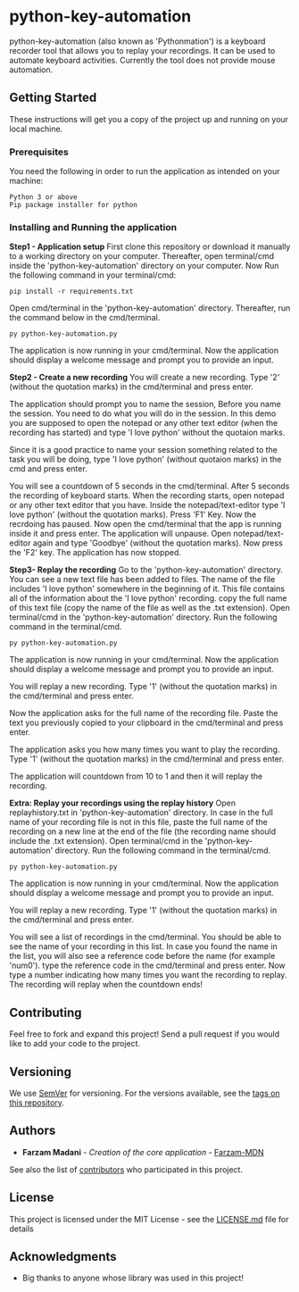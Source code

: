# python-key-automation



<!---
# ![Pythonmation Logo](https://i.imgur.com/wyITnRp.png)
-->



python-key-automation (also known as 'Pythonmation') is a keyboard recorder tool that allows you to replay your recordings. It can be used to automate keyboard activities.
Currently the tool does not provide mouse automation.


## Getting Started

These instructions will get you a copy of the project up and running on your local machine.

### Prerequisites

You need the following in order to run the application as intended on your machine:

```
Python 3 or above
Pip package installer for python
```

### Installing and Running the application


**Step1 - Application setup**
First clone this repository or download it manually to a working directory on your computer.
Thereafter, open terminal/cmd inside the 'python-key-automation' directory on your computer.
Now Run the following command in your terminal/cmd:

```
pip install -r requirements.txt
```
Open cmd/terminal in the 'python-key-automation' directory. Thereafter, run the command below in the cmd/terminal.

```
py python-key-automation.py
```

The application is now running in your cmd/terminal.
Now the application should display a welcome message and prompt you to provide an input.


**Step2 - Create a new recording** 
You will create a new recording. Type '2' (without the quotation marks) in the cmd/terminal and press enter.


The application should prompt you to name the session, Before you name the session. You need to do what you will do in the session. In this demo you are supposed to open the notepad or any other text editor (when the recording has started) and type 'I love python' without the quotaion marks. 

Since it is a good practice to name your session something related to the task you will be doing, type 'I love python' (without quotaion marks) in the cmd and press enter.

You will see a countdown of 5 seconds in the cmd/terminal.
After 5 seconds the recording of keyboard starts.
When the recording starts, open notepad or any other text editor that you have. Inside the notepad/text-editor type 'I love python' (without the quotation marks).
Press 'F1' Key. Now the recrdoing has paused. Now open the cmd/terminal that the app is running inside it and press enter. The application will unpause. Open notepad/text-editor again and type 'Goodbye' (without the quotation marks). Now press the 'F2' key. The application has now stopped.

**Step3- Replay the recording**
Go to the 'python-key-automation' directory. You can see a new text file has been added to files. The name of the file includes 'I love python' somewhere in the beginning of it. This file contains all of the information about the 'I love python' recording.
copy the full name of this text file (copy the name of the file as well as the .txt extension).
Open terminal/cmd in the 'python-key-automation' directory.
Run the following command in the terminal/cmd.
```
py python-key-automation.py
```
The application is now running in your cmd/terminal.
Now the application should display a welcome message and prompt you to provide an input.

You will replay a new recording. Type '1' (without the quotation marks) in the cmd/terminal and press enter.

Now the application asks for the full name of the recording file. Paste the text you previously copied to your clipboard in the cmd/terminal and press enter.

The application asks you how many times you want to play the recording. Type '1' (without the quotation marks) in the cmd/terminal and press enter.

The application will countdown from 10 to 1 and then it will replay the recording.



**Extra: Replay your recordings using the replay history**
Open replayhistory.txt in 'python-key-automation' directory.
In case in the full name of your recording file is not in this file, paste the full name of the recording on a new line at the end of the file (the recording name should include the .txt extension). 
Open terminal/cmd in the 'python-key-automation' directory.
Run the following command in the terminal/cmd.
```
py python-key-automation.py
```
The application is now running in your cmd/terminal.
Now the application should display a welcome message and prompt you to provide an input.

You will replay a new recording. Type '1' (without the quotation marks) in the cmd/terminal and press enter.

You will see a list of recordings in the cmd/terminal. You should be able to see the name of your recording in this list. In case you found the name in the list, you will also see a reference code before the name (for example 'num0'). type the reference code in the cmd/terminal and press enter.
Now type a number indicating how many times you want the recording to replay.
The recording will replay when the countdown ends!


## Contributing

Feel free to fork and expand this project! Send a pull request if you would like to add your code to the project.

## Versioning

We use [SemVer](http://semver.org/) for versioning. For the versions available, see the [tags on this repository](https://github.com/Farzam-MDN/JustShareKeys/releases). 

## Authors

* **Farzam Madani** - *Creation of the core application* - [Farzam-MDN](https://github.com/Farzam-MDN)

See also the list of [contributors](https://github.com/Farzam-MDN/JustShareKeys/contributors) who participated in this project.

## License

This project is licensed under the MIT License - see the [LICENSE.md](https://github.com/Farzam-MDN/JustShareKeys/blob/master/LICENSE) file for details

## Acknowledgments

* Big thanks to anyone whose library was used in this project!

